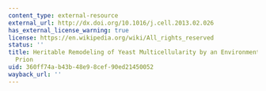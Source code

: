 ```yaml
---
content_type: external-resource
external_url: http://dx.doi.org/10.1016/j.cell.2013.02.026
has_external_license_warning: true
license: https://en.wikipedia.org/wiki/All_rights_reserved
status: ''
title: Heritable Remodeling of Yeast Multicellularity by an Environmentally Responsive
  Prion
uid: 360ff74a-b43b-48e9-8cef-90ed21450052
wayback_url: ''
---
```

